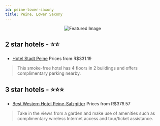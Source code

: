 ```yaml
---
id: peine-lower-saxony
title: Peine, Lower Saxony
---
```


<center><img src="https://i.travelapi.com/hotels/1000000/10000/1900/1841/5e971548_z.jpg" alt="Featured Image" /></center>


##  2 star hotels - ⭐️⭐️

-    [Hotel Stadt Peine](https://us.hurb.com/hotels/peine/hotel-stadt-peine-JNP-JP00312J?cmp=18055) Prices from R$331.19
   > This smoke-free hotel has 4 floors in 2 buildings and offers complimentary parking nearby.

##  3 star hotels - ⭐️⭐️⭐️

-    [Best Western Hotel Peine-Salzgitter](https://us.hurb.com/hotels/peine/best-western-hotel-peine-salzgitter-JNP-JP783818?cmp=18055) Prices from R$379.57
   > Take in the views from a garden and make use of amenities such as complimentary wireless Internet access and tour/ticket assistance.
